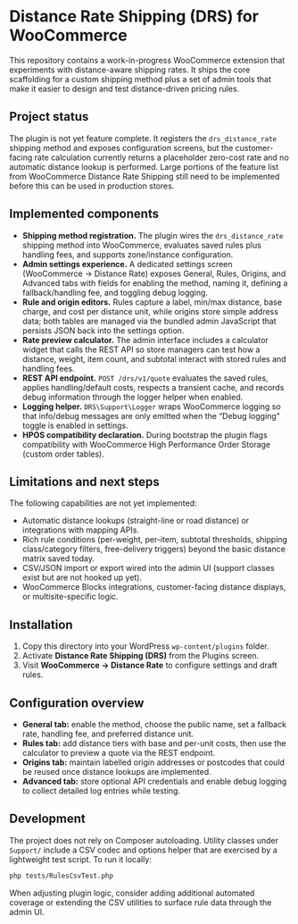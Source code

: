 # Distance Rate Shipping (DRS) for WooCommerce

This repository contains a work-in-progress WooCommerce extension that experiments with distance-aware shipping rates. It ships the core scaffolding for a custom shipping method plus a set of admin tools that make it easier to design and test distance-driven pricing rules.

## Project status

The plugin is not yet feature complete. It registers the `drs_distance_rate` shipping method and exposes configuration screens, but the customer-facing rate calculation currently returns a placeholder zero-cost rate and no automatic distance lookup is performed. Large portions of the feature list from WooCommerce Distance Rate Shipping still need to be implemented before this can be used in production stores.

## Implemented components

* **Shipping method registration.** The plugin wires the `drs_distance_rate` shipping method into WooCommerce, evaluates saved rules plus handling fees, and supports zone/instance configuration.
* **Admin settings experience.** A dedicated settings screen (WooCommerce → Distance Rate) exposes General, Rules, Origins, and Advanced tabs with fields for enabling the method, naming it, defining a fallback/handling fee, and toggling debug logging.
* **Rule and origin editors.** Rules capture a label, min/max distance, base charge, and cost per distance unit, while origins store simple address data; both tables are managed via the bundled admin JavaScript that persists JSON back into the settings option.
* **Rate preview calculator.** The admin interface includes a calculator widget that calls the REST API so store managers can test how a distance, weight, item count, and subtotal interact with stored rules and handling fees.
* **REST API endpoint.** `POST /drs/v1/quote` evaluates the saved rules, applies handling/default costs, respects a transient cache, and records debug information through the logger helper when enabled.
* **Logging helper.** `DRS\Support\Logger` wraps WooCommerce logging so that info/debug messages are only emitted when the “Debug logging” toggle is enabled in settings.
* **HPOS compatibility declaration.** During bootstrap the plugin flags compatibility with WooCommerce High Performance Order Storage (custom order tables).

## Limitations and next steps

The following capabilities are not yet implemented:

* Automatic distance lookups (straight-line or road distance) or integrations with mapping APIs.
* Rich rule conditions (per-weight, per-item, subtotal thresholds, shipping class/category filters, free-delivery triggers) beyond the basic distance matrix saved today.
* CSV/JSON import or export wired into the admin UI (support classes exist but are not hooked up yet).
* WooCommerce Blocks integrations, customer-facing distance displays, or multisite-specific logic.

## Installation

1. Copy this directory into your WordPress `wp-content/plugins` folder.
2. Activate **Distance Rate Shipping (DRS)** from the Plugins screen.
3. Visit **WooCommerce → Distance Rate** to configure settings and draft rules.

## Configuration overview

* **General tab:** enable the method, choose the public name, set a fallback rate, handling fee, and preferred distance unit.
* **Rules tab:** add distance tiers with base and per-unit costs, then use the calculator to preview a quote via the REST endpoint.
* **Origins tab:** maintain labelled origin addresses or postcodes that could be reused once distance lookups are implemented.
* **Advanced tab:** store optional API credentials and enable debug logging to collect detailed log entries while testing.

## Development

The project does not rely on Composer autoloading. Utility classes under `Support/` include a CSV codec and options helper that are exercised by a lightweight test script. To run it locally:

```bash
php tests/RulesCsvTest.php
```

When adjusting plugin logic, consider adding additional automated coverage or extending the CSV utilities to surface rule data through the admin UI.
